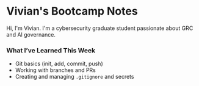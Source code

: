 # Vivian's Bootcamp Notes

Hi, I'm Vivian. I'm a cybersecurity graduate student passionate about GRC and AI governance.

### What I’ve Learned This Week
- Git basics (init, add, commit, push)
- Working with branches and PRs
- Creating and managing `.gitignore` and secrets
